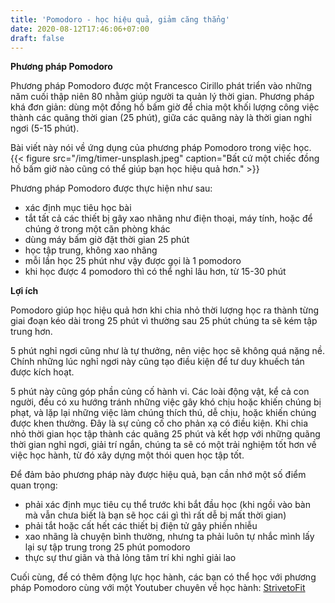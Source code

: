 ```yaml
---
title: 'Pomodoro - học hiệu quả, giảm căng thẳng'
date: 2020-08-12T17:46:06+07:00
draft: false
---
```


**Phương pháp Pomodoro**

Phương pháp Pomodoro được một Francesco Cirillo phát triển vào những năm cuối thập niên 80 nhằm giúp người ta quản lý thời gian. Phương pháp khá đơn giản: dùng một đồng hồ bấm giờ để chia một khối lượng công việc thành các quãng thời gian (25 phút), giữa các quãng này là thời gian nghỉ ngơi (5-15 phút).

Bài viết này nói về ứng dụng của phương pháp Pomodoro trong việc học.
{{< figure src="/img/timer-unsplash.jpeg" caption="Bất cứ một chiếc đồng hồ bấm giờ nào cũng có thể giúp bạn học hiệu quả hơn." >}}

Phương pháp Pomodoro được thực hiện như sau:

- xác định mục tiêu học bài
- tắt tất cả các thiết bị gây xao nhãng như điện thoại, máy tính, hoặc để chúng ở trong một căn phòng khác
- dùng máy bấm giờ đặt thời gian 25 phút
- học tập trung, không xao nhãng
- mỗi lần học 25 phút như vậy được gọi là 1 pomodoro
- khi học được 4 pomodoro thì có thể nghỉ lâu hơn, từ 15-30 phút

**Lợi ích**

Pomodoro giúp học hiệu quả hơn khi chia nhỏ thời lượng học ra thành từng giai đoạn kéo dài trong 25 phút vì thường sau 25 phút chúng ta sẽ kém tập trung hơn.

5 phút nghỉ ngơi cũng như là tự thưởng, nên việc học sẽ không quá nặng nề. Chính những lúc nghỉ ngơi này cũng tạo điều kiện để tư duy khuếch tán được kích hoạt.

5 phút này cũng góp phần củng cố hành vi. Các loài động vật, kể cả con người, đều có xu hướng tránh những việc gây khó chịu hoặc khiến chúng bị phạt, và lặp lại những việc làm chúng thích thú, dễ chịu, hoặc khiến chúng được khen thưởng. Đây là sự củng cố cho phản xạ có điều kiện. Khi chia nhỏ thời gian học tập thành các quãng 25 phút và kết hợp với những quãng thời gian nghỉ ngơi, giải trí ngắn, chúng ta sẽ có một trải nghiệm tốt hơn về việc học hành, từ đó xây dựng một thói quen học tập tốt.

Để đảm bảo phương pháp này được hiệu quả, bạn cần nhớ một số điểm quan trọng:

- phải xác định mục tiêu cụ thể trước khi bắt đầu học (khi ngồi vào bàn mà vẫn chưa biết là bạn sẽ học cái gì thì rất dễ bị mất thời gian)
- phải tắt hoặc cất hết các thiết bị điện tử gây phiền nhiễu
- xao nhãng là chuyện bình thường, nhưng ta phải luôn tự nhắc mình lấy lại sự tập trung trong 25 phút pomodoro
- thực sự thư giãn và thả lỏng tâm trí khi nghỉ giải lao

Cuối cùng, để có thêm động lực học hành, các bạn có thể học với phương pháp Pomodoro cùng với một Youtuber chuyên về học hành: [StrivetoFit](https://www.youtube.com/watch?v=dmDbesougG0)
